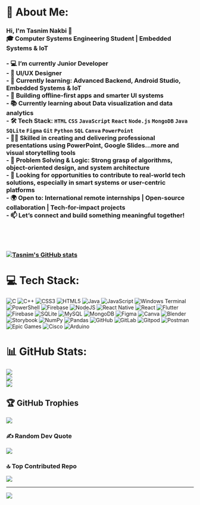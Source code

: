 # 💫 About Me:
### Hi, I'm Tasnim Nakbi 👋  <br>🎓 Computer Systems Engineering Student | Embedded Systems & IoT<br><br>- 💻 I’m currently Junior Developer<br>- 🎨 UI/UX Designer<br>- 🌱 Currently learning: Advanced Backend, Android Studio, Embedded Systems & IoT<br>- 📱 Building offline-first apps and smarter UI systems <br>- 📚 Currently learning about Data visualization and data analytics<br>- 🛠️ Tech Stack:  `HTML` `CSS` `JavaScript` `React` `Node.js` `MongoDB` `Java` `SQLite` `Figma` `Git` `Python` `SQL` `Canva` `PowerPoint` <br>- 🧑‍🏫 Skilled in creating and delivering professional **presentations** using PowerPoint, Google Slides...more and visual storytelling tools<br>- 🧠 Problem Solving & Logic: Strong grasp of algorithms, object-oriented design, and system architecture<br>- 🔭 Looking for opportunities to contribute to real-world tech solutions, especially in smart systems or user-centric platforms<br>- 🌍 Open to: International remote internships | Open-source collaboration | Tech-for-impact projects<br>- 📫 Let’s connect and build something meaningful together!<br><br><br><br><br>[![Tasnim's GitHub stats](https://github-readme-stats.vercel.app/api?username=tasnim-904&show_icons=true&count_private=true&title_color=ff69b4&text_color=ffffff&icon_color=ffd700&bg_color=0d1117)](https://github.com/tasnim-904)<br>


# 💻 Tech Stack:
![C](https://img.shields.io/badge/c-%2300599C.svg?style=plastic&logo=c&logoColor=white) ![C++](https://img.shields.io/badge/c++-%2300599C.svg?style=plastic&logo=c%2B%2B&logoColor=white) ![CSS3](https://img.shields.io/badge/css3-%231572B6.svg?style=plastic&logo=css3&logoColor=white) ![HTML5](https://img.shields.io/badge/html5-%23E34F26.svg?style=plastic&logo=html5&logoColor=white) ![Java](https://img.shields.io/badge/java-%23ED8B00.svg?style=plastic&logo=openjdk&logoColor=white) ![JavaScript](https://img.shields.io/badge/javascript-%23323330.svg?style=plastic&logo=javascript&logoColor=%23F7DF1E) ![Windows Terminal](https://img.shields.io/badge/Windows%20Terminal-%234D4D4D.svg?style=plastic&logo=windows-terminal&logoColor=white) ![PowerShell](https://img.shields.io/badge/PowerShell-%235391FE.svg?style=plastic&logo=powershell&logoColor=white) ![Firebase](https://img.shields.io/badge/firebase-%23039BE5.svg?style=plastic&logo=firebase) ![NodeJS](https://img.shields.io/badge/node.js-6DA55F?style=plastic&logo=node.js&logoColor=white) ![React Native](https://img.shields.io/badge/react_native-%2320232a.svg?style=plastic&logo=react&logoColor=%2361DAFB) ![React](https://img.shields.io/badge/react-%2320232a.svg?style=plastic&logo=react&logoColor=%2361DAFB) ![Flutter](https://img.shields.io/badge/Flutter-%2302569B.svg?style=plastic&logo=Flutter&logoColor=white) ![Firebase](https://img.shields.io/badge/firebase-a08021?style=plastic&logo=firebase&logoColor=ffcd34) ![SQLite](https://img.shields.io/badge/sqlite-%2307405e.svg?style=plastic&logo=sqlite&logoColor=white) ![MySQL](https://img.shields.io/badge/mysql-4479A1.svg?style=plastic&logo=mysql&logoColor=white) ![MongoDB](https://img.shields.io/badge/MongoDB-%234ea94b.svg?style=plastic&logo=mongodb&logoColor=white) ![Figma](https://img.shields.io/badge/figma-%23F24E1E.svg?style=plastic&logo=figma&logoColor=white) ![Canva](https://img.shields.io/badge/Canva-%2300C4CC.svg?style=plastic&logo=Canva&logoColor=white) ![Blender](https://img.shields.io/badge/blender-%23F5792A.svg?style=plastic&logo=blender&logoColor=white) ![Storybook](https://img.shields.io/badge/-Storybook-FF4785?style=plastic&logo=storybook&logoColor=white) ![NumPy](https://img.shields.io/badge/numpy-%23013243.svg?style=plastic&logo=numpy&logoColor=white) ![Pandas](https://img.shields.io/badge/pandas-%23150458.svg?style=plastic&logo=pandas&logoColor=white) ![GitHub](https://img.shields.io/badge/github-%23121011.svg?style=plastic&logo=github&logoColor=white) ![GitLab](https://img.shields.io/badge/gitlab-%23181717.svg?style=plastic&logo=gitlab&logoColor=white) ![Gitpod](https://img.shields.io/badge/gitpod-f06611.svg?style=plastic&logo=gitpod&logoColor=white) ![Postman](https://img.shields.io/badge/Postman-FF6C37?style=plastic&logo=postman&logoColor=white) ![Epic Games](https://img.shields.io/badge/epicgames-%23313131.svg?style=plastic&logo=epicgames&logoColor=white) ![Cisco](https://img.shields.io/badge/cisco-%23049fd9.svg?style=plastic&logo=cisco&logoColor=black) ![Arduino](https://img.shields.io/badge/-Arduino-00979D?style=plastic&logo=Arduino&logoColor=white)
# 📊 GitHub Stats:
![](https://github-readme-stats.vercel.app/api?username=tasnim-904&theme=midnight-purple&hide_border=false&include_all_commits=true&count_private=false)<br/>
![](https://nirzak-streak-stats.vercel.app/?user=tasnim-904&theme=midnight-purple&hide_border=false)<br/>
![](https://github-readme-stats.vercel.app/api/top-langs/?username=tasnim-904&theme=midnight-purple&hide_border=false&include_all_commits=true&count_private=false&layout=compact)

## 🏆 GitHub Trophies
![](https://github-profile-trophy.vercel.app/?username=tasnim-904&theme=midnight-purple&no-frame=false&no-bg=false&margin-w=4)

### ✍️ Random Dev Quote
![](https://quotes-github-readme.vercel.app/api?type=vetical&theme=dark)

### 🔝 Top Contributed Repo
![](https://github-contributor-stats.vercel.app/api?username=tasnim-904&limit=5&theme=midnight-purple&combine_all_yearly_contributions=true)

---
[![](https://visitcount.itsvg.in/api?id=tasnim-904&icon=1&color=1)](https://visitcount.itsvg.in)

<!-- Proudly created with GPRM ( https://gprm.itsvg.in ) -->



